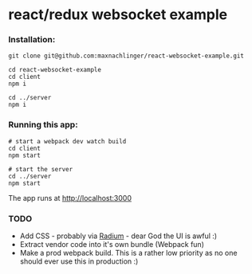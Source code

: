# react/redux websocket example

### Installation:
```shell
git clone git@github.com:maxnachlinger/react-websocket-example.git

cd react-websocket-example
cd client
npm i

cd ../server
npm i
```

### Running this app:
```shell
# start a webpack dev watch build
cd client
npm start

# start the server
cd ../server
npm start
```
The app runs at [http://localhost:3000](http://localhost:3000)

### TODO
- Add CSS - probably via [Radium](https://github.com/FormidableLabs/radium) - dear God the UI is awful :)
- Extract vendor code into it's own bundle (Webpack fun)
- Make a prod webpack build. This is a rather low priority as no one should ever use this in production :)
